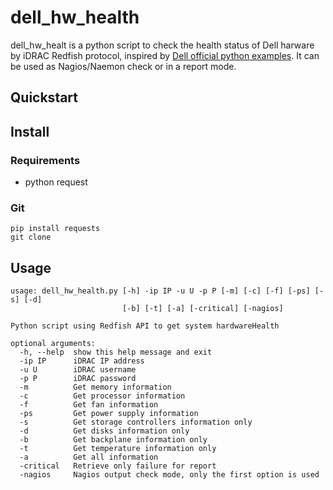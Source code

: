 # dell_hw_health

dell_hw_healt is a python script to check the health status of Dell harware by iDRAC Redfish protocol, inspired by [Dell official python examples](https://github.com/dell/iDRAC-Redfish-Scripting/tree/master/Redfish%20Python).
It can be used as Nagios/Naemon check or in a report mode.

## Quickstart
## Install
### Requirements
* python request

### Git
```
pip install requests
git clone
```

## Usage
```
usage: dell_hw_health.py [-h] -ip IP -u U -p P [-m] [-c] [-f] [-ps] [-s] [-d]
                         [-b] [-t] [-a] [-critical] [-nagios]

Python script using Redfish API to get system hardwareHealth

optional arguments:
  -h, --help  show this help message and exit
  -ip IP      iDRAC IP address
  -u U        iDRAC username
  -p P        iDRAC password
  -m          Get memory information
  -c          Get processor information
  -f          Get fan information
  -ps         Get power supply information
  -s          Get storage controllers information only
  -d          Get disks information only
  -b          Get backplane information only
  -t          Get temperature information only
  -a          Get all information
  -critical   Retrieve only failure for report
  -nagios     Nagios output check mode, only the first option is used
```

